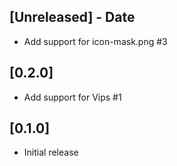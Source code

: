 ## [Unreleased] - Date

- Add support for icon-mask.png #3

## [0.2.0]

- Add support for Vips #1

## [0.1.0]

- Initial release
